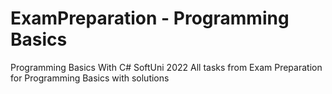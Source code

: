 # ExamPreparation - Programming Basics
Programming Basics With C# SoftUni 2022
All tasks from Exam Preparation for Programming Basics with solutions 

